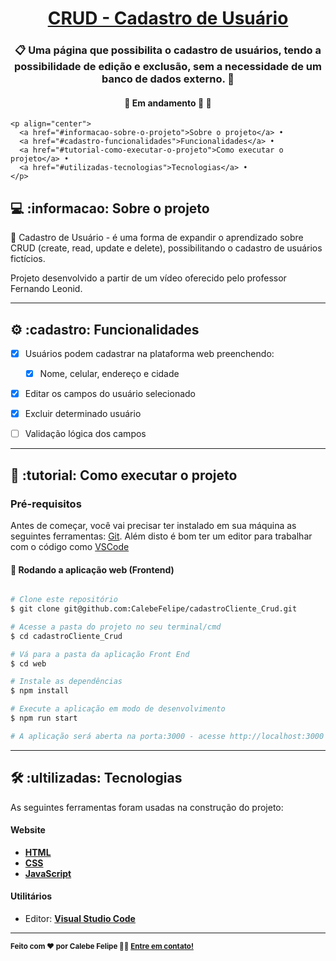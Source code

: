 

<h1 align="center">
     <a href="#" alt="site de cadastro de usuario"> CRUD - Cadastro de Usuário </a>
</h1>

<h3 align="center">
    📋 Uma página que possibilita o cadastro de usuários, tendo a possibilidade de edição e exclusão, sem a necessidade de um banco de dados externo. 💛
</h3>

<h4 align="center">
	🚧   Em andamento 🚀 🚧
</h4>


    <p align="center">
      <a href="#informacao-sobre-o-projeto">Sobre o projeto</a> •
      <a href="#cadastro-funcionalidades">Funcionalidades</a> •
      <a href="#tutorial-como-executar-o-projeto">Como executar o projeto</a> • 
      <a href="#utilizadas-tecnologias">Tecnologias</a> • 
    </p>



## 💻 :informacao: Sobre o projeto

💛 Cadastro de Usuário - é uma forma de expandir o aprendizado sobre CRUD (create, read, update e delete), possibilitando o cadastro de usuários fictícios.


Projeto desenvolvido a partir de um vídeo oferecido pelo professor Fernando Leonid.

---

## ⚙️ :cadastro: Funcionalidades

- [x] Usuários podem cadastrar na plataforma web preenchendo:
  - [x] Nome, celular, endereço e cidade
- [x] Editar os campos do usuário selecionado  
- [x] Excluir determinado usuário 
- [ ] Validação lógica dos campos


---

## 🚀 :tutorial: Como executar o projeto

### Pré-requisitos

Antes de começar, você vai precisar ter instalado em sua máquina as seguintes ferramentas:
[Git](https://git-scm.com). 
Além disto é bom ter um editor para trabalhar com o código como [VSCode](https://code.visualstudio.com/)


#### 🧭 Rodando a aplicação web (Frontend)

```bash

# Clone este repositório
$ git clone git@github.com:CalebeFelipe/cadastroCliente_Crud.git

# Acesse a pasta do projeto no seu terminal/cmd
$ cd cadastroCliente_Crud

# Vá para a pasta da aplicação Front End
$ cd web

# Instale as dependências
$ npm install

# Execute a aplicação em modo de desenvolvimento
$ npm run start

# A aplicação será aberta na porta:3000 - acesse http://localhost:3000

```

---

## 🛠 :ultilizadas: Tecnologias

As seguintes ferramentas foram usadas na construção do projeto:

#### **Website**  

-   **[HTML](https://developer.mozilla.org/pt-BR/docs/Web/HTML)**
-   **[CSS](https://developer.mozilla.org/pt-BR/docs/Web/CSS)**
-   **[JavaScript](https://developer.mozilla.org/pt-BR/docs/Web/JavaScript)**   

#### **Utilitários**

-   Editor:  **[Visual Studio Code](https://code.visualstudio.com/)**  

---

 <sub><b>Feito com ❤️ por Calebe Felipe 👋🏽 [Entre em contato!](https://www.linkedin.com/in/calebe-felipe-alves-freitas-780b9615a/)</b></sub><br><br>
 
 <br />



 